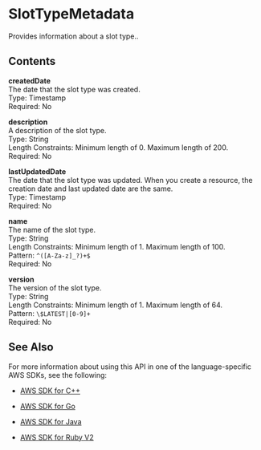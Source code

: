 # SlotTypeMetadata<a name="API_SlotTypeMetadata"></a>

Provides information about a slot type\.\.

## Contents<a name="API_SlotTypeMetadata_Contents"></a>

 **createdDate**   
The date that the slot type was created\.  
Type: Timestamp  
Required: No

 **description**   
A description of the slot type\.  
Type: String  
Length Constraints: Minimum length of 0\. Maximum length of 200\.  
Required: No

 **lastUpdatedDate**   
The date that the slot type was updated\. When you create a resource, the creation date and last updated date are the same\.   
Type: Timestamp  
Required: No

 **name**   
The name of the slot type\.  
Type: String  
Length Constraints: Minimum length of 1\. Maximum length of 100\.  
Pattern: `^([A-Za-z]_?)+$`   
Required: No

 **version**   
The version of the slot type\.  
Type: String  
Length Constraints: Minimum length of 1\. Maximum length of 64\.  
Pattern: `\$LATEST|[0-9]+`   
Required: No

## See Also<a name="API_SlotTypeMetadata_SeeAlso"></a>

For more information about using this API in one of the language\-specific AWS SDKs, see the following:

+  [AWS SDK for C\+\+](http://docs.aws.amazon.com/goto/SdkForCpp/lex-models-2017-04-19/SlotTypeMetadata) 

+  [AWS SDK for Go](http://docs.aws.amazon.com/goto/SdkForGoV1/lex-models-2017-04-19/SlotTypeMetadata) 

+  [AWS SDK for Java](http://docs.aws.amazon.com/goto/SdkForJava/lex-models-2017-04-19/SlotTypeMetadata) 

+  [AWS SDK for Ruby V2](http://docs.aws.amazon.com/goto/SdkForRubyV2/lex-models-2017-04-19/SlotTypeMetadata) 